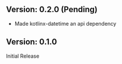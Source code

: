 ## Version: 0.2.0 (Pending)
* Made kotlinx-datetime an api dependency

## Version: 0.1.0
Initial Release